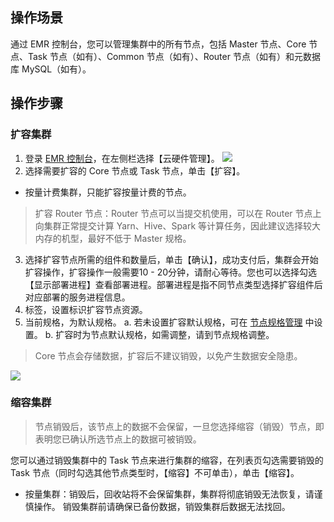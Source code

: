 ## 操作场景
通过 EMR 控制台，您可以管理集群中的所有节点，包括 Master 节点、Core 节点、Task 节点（如有）、Common 节点（如有）、Router 节点（如有）和元数据库 MySQL（如有）。

## 操作步骤

### 扩容集群
1. 登录 [EMR 控制台](https://console.cloud.tencent.com/emr)，在左侧栏选择【云硬件管理】。
![](https://main.qcloudimg.com/raw/3c23f9701ea99b6dd367580d7ad3c488.png)
2. 选择需要扩容的 Core 节点或 Task 节点，单击【扩容】。
 - 按量计费集群，只能扩容按量计费的节点。
>扩容 Router 节点：Router 节点可以当提交机使用，可以在 Router 节点上向集群正常提交计算 Yarn、Hive、Spark 等计算任务，因此建议选择较大内存的机型，最好不低于 Master 规格。
3. 选择扩容节点所需的组件和数量后，单击【确认】，成功支付后，集群会开始扩容操作，扩容操作一般需要10 - 20分钟，请耐心等待。您也可以选择勾选【显示部署进程】查看部署进程。部署进程是指不同节点类型选择扩容组件后对应部署的服务进程信息。
4.	标签，设置标识扩容节点资源。
5.	当前规格，为默认规格。
a. 若未设置扩容默认规格，可在 [节点规格管理](https://intl.cloud.tencent.com/document/product/1026/34533) 中设置。
b. 扩容时为节点默认规格，如需调整，请到节点规格调整。
 
>Core 节点会存储数据，扩容后不建议销毁，以免产生数据安全隐患。
>
![](https://main.qcloudimg.com/raw/537a6722f1ca51f38fa37b3d763ecbf7.png)

### 缩容集群
>节点销毁后，该节点上的数据不会保留，一旦您选择缩容（销毁）节点，即表明您已确认所选节点上的数据可被销毁。

您可以通过销毁集群中的 Task 节点来进行集群的缩容，在列表页勾选需要销毁的 Task 节点（同时勾选其他节点类型时，【缩容】不可单击），单击【缩容】。
- 按量集群：销毁后，回收站将不会保留集群，集群将彻底销毁无法恢复，请谨慎操作。
销毁集群前请确保已备份数据，销毁集群后数据无法找回。
